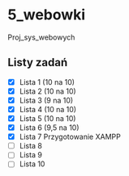 # 5_webowki
Proj_sys_webowych

## Listy zadań
- [x] Lista 1 (10 na 10)
- [x] Lista 2 (10 na 10)
- [x] Lista 3 (9 na 10)
- [x] Lista 4 (10 na 10)
- [x] Lista 5 (10 na 10) 
- [x] Lista 6 (9,5 na 10)
- [x] Lista 7 Przygotowanie XAMPP
- [ ] Lista 8
- [ ] Lista 9
- [ ] Lista 10